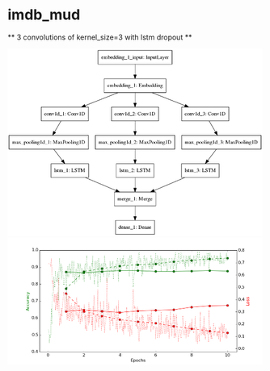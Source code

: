 # imdb_mud

** 3 convolutions of kernel_size=3 with lstm dropout **

![alt text](https://github.com/ayenter/imdb_mud/blob/master/model_2/m2_diagram.png)
![alt text](https://github.com/ayenter/imdb_mud/blob/master/model_2/m2_r1_e10_graph.png)